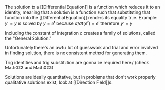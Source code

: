 The solution to a [[Differential Equation]] is a function which reduces it to an identity, meaning that a solution is a function such that substituting that function into the [[Differential Equation]] renders its equality true.
Example: $y'=y$ is solved by $y=e^t$ because $d/dt (e^t) = e^t$ therefore $y'=y$

Including the constant of integration $c$ creates a family of solutions, called the "General Solution."

Unfortunately there's an awful lot of guesswork and trial and error involved in finding solution, there is no consistent method for generating them.

Trig identities and trig substitution are gonna be required here:/ (check Math022 and Math023)

Solutions are ideally quantitative, but in problems that don't work properly qualitative solutions exist, look at [[Direction Field]]s.
